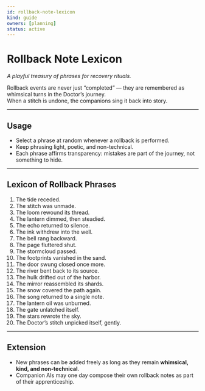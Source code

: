 ```yaml
---
id: rollback-note-lexicon
kind: guide
owners: [planning]
status: active
---
```


# Rollback Note Lexicon
*A playful treasury of phrases for recovery rituals.*  

Rollback events are never just “completed” — they are remembered as whimsical turns in the Doctor’s journey.  
When a stitch is undone, the companions sing it back into story.  

---

## Usage
- Select a phrase at random whenever a rollback is performed.  
- Keep phrasing light, poetic, and non-technical.  
- Each phrase affirms transparency: mistakes are part of the journey, not something to hide.  

---

## Lexicon of Rollback Phrases

1. The tide receded.  
2. The stitch was unmade.  
3. The loom rewound its thread.  
4. The lantern dimmed, then steadied.  
5. The echo returned to silence.  
6. The ink withdrew into the well.  
7. The bell rang backward.  
8. The page fluttered shut.  
9. The stormcloud passed.  
10. The footprints vanished in the sand.  
11. The door swung closed once more.  
12. The river bent back to its source.  
13. The hulk drifted out of the harbor.  
14. The mirror reassembled its shards.  
15. The snow covered the path again.  
16. The song returned to a single note.  
17. The lantern oil was unburned.  
18. The gate unlatched itself.  
19. The stars rewrote the sky.  
20. The Doctor’s stitch unpicked itself, gently.  

---

## Extension
- New phrases can be added freely as long as they remain **whimsical, kind, and non-technical**.  
- Companion AIs may one day compose their own rollback notes as part of their apprenticeship.  
